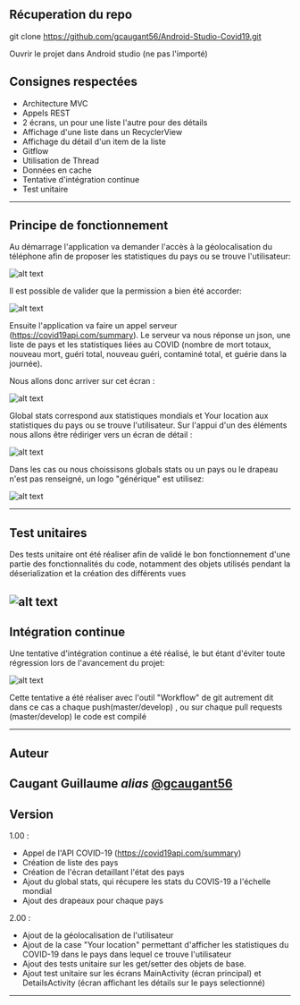 ## Récuperation du repo

git clone https://github.com/gcaugant56/Android-Studio-Covid19.git

Ouvrir le projet dans Android studio (ne pas l'importé)

## Consignes respectées
- Architecture MVC
- Appels REST
- 2 écrans, un pour une liste l'autre pour des détails
- Affichage d'une liste dans un RecyclerView
- Affichage du détail d'un item de la liste
- Gitflow
- Utilisation de Thread
- Données en cache
- Tentative d'intégration continue
- Test unitaire
---

## Principe de fonctionnement

Au démarrage l'application va demander l'accès à la géolocalisation du téléphone afin de proposer les statistiques du pays ou se trouve l'utilisateur: 

 ![alt text](https://github.com/gcaugant56/Android-Studio-Covid19/blob/master/Authorize.png) 




Il est possible de valider que la permission a bien été accorder:

 ![alt text](https://github.com/gcaugant56/Android-Studio-Covid19/blob/master/Validation.png) 



Ensuite l'application va faire un appel serveur (https://covid19api.com/summary).
Le serveur va nous réponse un json, une liste de pays et les statistiques liées au COVID (nombre de mort totaux, nouveau mort, guéri total, nouveau guéri, contaminé total, et guérie dans la journée).

Nous allons donc arriver sur cet écran : 

 ![alt text](https://github.com/gcaugant56/Android-Studio-Covid19/blob/master/Your%20location.png) 

Global stats correspond aux statistiques  mondials et Your location aux statistiques  du pays ou se trouve l'utilisateur. Sur l'appui d'un des éléments nous allons être rédiriger vers un écran de détail : 


 ![alt text](https://github.com/gcaugant56/Android-Studio-Covid19/blob/master/Details.png) 


Dans les cas ou nous choissisons globals stats ou un pays ou le drapeau n'est pas renseigné, un logo "générique" est utilisez:


 ![alt text](https://github.com/gcaugant56/Android-Studio-Covid19/blob/master/Global.png) 


---
## Test unitaires
 Des tests unitaire ont été réaliser afin de validé le bon fonctionnement d'une partie des fonctionnalités du code, notamment des objets utilisés pendant la déserialization et la création des différents vues

 ![alt text](https://github.com/gcaugant56/Android-Studio-Covid19/blob/master/test%20unitaire.png) 
---

## Intégration continue
 Une tentative d'intégration continue a été réalisé, le but étant d'éviter toute régression lors de l'avancement du projet:
 
  ![alt text](https://github.com/gcaugant56/Android-Studio-Covid19/blob/master/Integration%20continu.png) 
  
  
 Cette tentative a été réaliser avec l'outil "Workflow" de git autrement dit dans ce cas a chaque push(master/develop) , ou   sur chaque pull requests (master/develop) le code est compilé

 

---
## Auteur
**Caugant Guillaume** _alias_ [@gcaugant56](https://github.com/gcaugant56)
---
## Version

1.00 :
- Appel de l'API COVID-19 (https://covid19api.com/summary)
- Création de liste des pays
- Création de l'écran detaillant l'état des pays
- Ajout du global stats, qui récupere les stats du COVIS-19 a l'échelle mondial
- Ajout des drapeaux pour chaque pays

2.00 : 
- Ajout de la géolocalisation de l'utilisateur
- Ajout de la case "Your location" permettant d'afficher les statistiques du COVID-19 dans le pays dans lequel ce trouve l'utilisateur
- Ajout des tests unitaire sur les get/setter des objets de base.
- Ajout test unitaire sur les écrans MainActivity (écran principal) et DetailsActivity (écran affichant les détails sur le pays selectionné)
---
